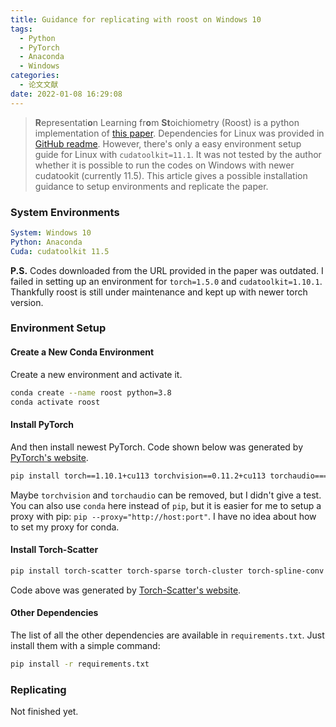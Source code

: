 ```yaml
---
title: Guidance for replicating with roost on Windows 10
tags:
  - Python
  - PyTorch
  - Anaconda
  - Windows
categories:
  - 论文文献
date: 2022-01-08 16:29:08
---
```


> **R**epresentati**o**n Learning fr**o**m **St**oichiometry (Roost) is a python implementation of [this paper](https://doi.org/10.1038/s41467-020-19964-7).
> Dependencies for Linux was provided in [GitHub readme](https://github.com/CompRhys/roost).
> However, there's only a easy environment setup guide for Linux with `cudatoolkit=11.1`.
> It was not tested by the author whether it is possible to run the codes on Windows with newer cudatookit (currently 11.5).
> This article gives a possible installation guidance to setup environments and replicate the paper.

### System Environments

```yml
System: Windows 10
Python: Anaconda
Cuda: cudatoolkit 11.5
```

**P.S.** Codes downloaded from the URL provided in the paper was outdated.
I failed in setting up an environment for `torch=1.5.0` and `cudatoolkit=1.10.1`.
Thankfully roost is still under maintenance and kept up with newer torch version.

### Environment Setup

#### Create a New Conda Environment

Create a new environment and activate it.

```sh
conda create --name roost python=3.8
conda activate roost
```

#### Install PyTorch

And then install newest PyTorch.
Code shown below was generated by [PyTorch's website](https://pytorch.org/get-started/locally/).

```sh
pip install torch==1.10.1+cu113 torchvision==0.11.2+cu113 torchaudio===0.10.1+cu113 -f https://download.pytorch.org/whl/cu113/torch_stable.html
```

Maybe `torchvision` and `torchaudio` can be removed, but I didn't give a test.
You can also use `conda` here instead of `pip`, but it is easier for me to setup a proxy with pip: `pip --proxy="http://host:port"`.
I have no idea about how to set my proxy for conda.

#### Install Torch-Scatter

```sh
pip install torch-scatter torch-sparse torch-cluster torch-spline-conv torch-geometric -f https://data.pyg.org/whl/torch-1.10.0+cu113.html
```

Code above was generated by [Torch-Scatter's website](https://pytorch-geometric.readthedocs.io/en/latest/notes/installation.html).

#### Other Dependencies

The list of all the other dependencies are available in `requirements.txt`.
Just install them with a simple command:

```sh
pip install -r requirements.txt
```

### Replicating

Not finished yet.
